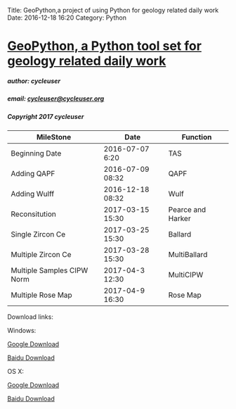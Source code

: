 Title: GeoPython,a project of using Python for geology related daily work
Date: 2016-12-18 16:20
Category: Python


# [GeoPython, a Python tool set for geology related daily work](https://github.com/chinageology/GeoPython)



##### author: cycleuser
##### email: cycleuser@cycleuser.org
##### Copyright 2017 cycleuser


|MileStone|Date|Function|
|--|--|--|
|Beginning Date|2016-07-07 6:20|TAS|
|Adding QAPF|2016-07-09 08:32|QAPF|
|Adding Wulff|2016-12-18 08:32|Wulf|
|Reconsitution|2017-03-15 15:30|Pearce and  Harker|
|Single Zircon Ce|2017-03-25 15:30|Ballard|
|Multiple Zircon Ce|2017-03-28 15:30|MultiBallard|
|Multiple Samples CIPW Norm|2017-04-3 12:30|MultiCIPW|
|Multiple Rose Map|2017-04-9 16:30|Rose Map|
Download links:

Windows:

[Google Download](https://drive.google.com/open?id=0B299gyAIgmpqUTJZM0N4TE84aEk)


[Baidu Download](https://pan.baidu.com/s/1pLS92Sr)


OS X:

[Google Download](https://drive.google.com/open?id=0B299gyAIgmpqUE9wc1g2bUk4N3M)


[Baidu Download](https://pan.baidu.com/s/1dELmhPJ)

